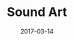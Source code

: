 ---
title: Sound Art
description: Is a post-production facilities for film and television that focusses on using technology to unleash the creative potential of sound design and audio work. I guided the design process in creating the main website.
client: Sound Art
role: Senior Product Designer
skills:
  - Product Design
  - User Experience
  - User Interface
  - Interaction Design
date: 2017-03-14
finished: true
layout: work
permalink: false
thumbnail: static/sound-art.jpg
---